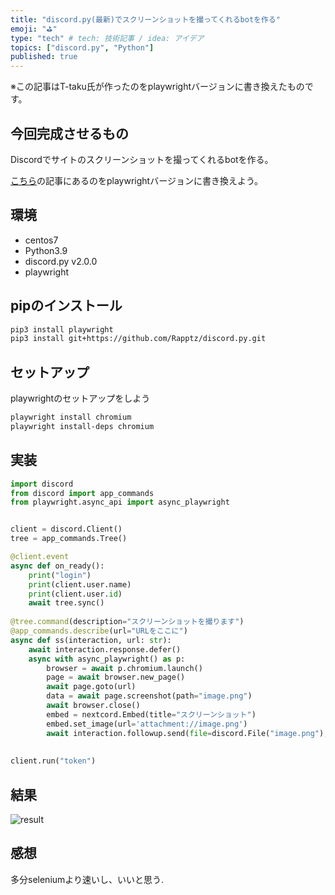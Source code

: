 ```yaml
---
title: "discord.py(最新)でスクリーンショットを撮ってくれるbotを作る"
emoji: "⛳"
type: "tech" # tech: 技術記事 / idea: アイデア
topics: ["discord.py", "Python"]
published: true
---
```


※この記事はT-taku氏が作ったのをplaywrightバージョンに書き換えたものです。

## 今回完成させるもの

Discordでサイトのスクリーンショットを撮ってくれるbotを作る。

[こちら](https://zenn.dev/t_taku0427/articles/55ba3f84f6f89a)の記事にあるのをplaywrightバージョンに書き換えよう。

## 環境

- centos7
- Python3.9
- discord.py v2.0.0
- playwright

## pipのインストール

```bash
pip3 install playwright
pip3 install git+https://github.com/Rapptz/discord.py.git
```

## セットアップ

playwrightのセットアップをしよう

```bash
playwright install chromium
playwright install-deps chromium
```

## 実装

```python
import discord
from discord import app_commands
from playwright.async_api import async_playwright


client = discord.Client()
tree = app_commands.Tree()

@client.event
async def on_ready():
    print("login")
    print(client.user.name)
    print(client.user.id)
    await tree.sync()
    
@tree.command(description="スクリーンショットを撮ります")
@app_commands.describe(url="URLをここに")
async def ss(interaction, url: str):
    await interaction.response.defer()
    async with async_playwright() as p:
        browser = await p.chromium.launch()
        page = await browser.new_page()
        await page.goto(url)
        data = await page.screenshot(path="image.png")
        await browser.close()
        embed = nextcord.Embed(title="スクリーンショット")
        embed.set_image(url='attachment://image.png')
        await interaction.followup.send(file=discord.File("image.png"), embed=embed)
        
        
client.run("token")
```

## 結果

![result](https://media.discordapp.net/attachments/821605889492123690/947808985942204516/unknown_1.png?width=235&height=170)

## 感想

多分seleniumより速いし、いいと思う.
